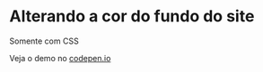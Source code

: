 Alterando a cor do fundo do site
=================================

Somente com CSS


Veja o demo no [codepen.io](http://codepen.io/hjdesigner/pen/GowXBO)
